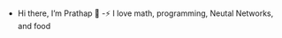- Hi there, I’m Prathap  👋
-⚡ I love math, programming, Neutal Networks, and food  
<!---
Pratap517/Pratap517 is a ✨ special ✨ repository because its `README.md` (this file) appears on your GitHub profile.
You can click the Preview link to take a look at your changes.
--->
